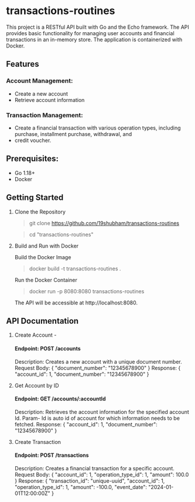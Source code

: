 # transactions-routines
This project is a RESTful API built with Go and the Echo framework. The API provides basic functionality for managing 
user accounts and financial transactions in an in-memory store. The application is containerized with Docker.

## Features
### Account Management:
* Create a new account
* Retrieve account information
### Transaction Management:
* Create a financial transaction with various operation types, including purchase, installment purchase, withdrawal, and 
* credit voucher.

## Prerequisites:
* Go 1.18+
* Docker

## Getting Started
1. Clone the Repository
   >git clone https://github.com/19shubham/transactions-routines

   >cd "transactions-routines"

2. Build and Run with Docker

   Build the Docker Image
   >docker build -t transactions-routines .

   Run the Docker Container
   > docker run -p 8080:8080 transactions-routines

   The API will be accessible at http://localhost:8080.

## API Documentation
1. Create Account - 
   #### Endpoint: POST /accounts
   Description: Creates a new account with a unique document number.
   Request Body:
   {
   "document_number": "12345678900"
   }
   Response:
   {
   "account_id": 1,
   "document_number": "12345678900"
   }

2. Get Account by ID
   #### Endpoint: GET /accounts/:accountId
   Description: Retrieves the account information for the specified account Id.
   Param- Id is auto id of account for which information needs to be fetched.
   Response:
   {
   "account_id": 1,
   "document_number": "12345678900"
   }

3. Create Transaction
   #### Endpoint: POST /transactions
   Description: Creates a financial transaction for a specific account.
   Request Body:
   {
   "account_id": 1,
   "operation_type_id": 1,
   "amount": 100.0
   }
   Response:
   {
   "transaction_id": "unique-uuid",
   "account_id": 1,
   "operation_type_id": 1,
   "amount": -100.0,
   "event_date": "2024-01-01T12:00:00Z"
   }